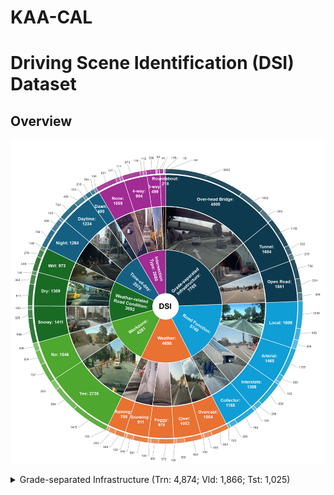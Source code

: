 # KAA-CAL
# Driving Scene Identification (DSI) Dataset
## Overview
![image](pic/DSI-1.png)
<details>
<summary>Grade-separated Infrastructure (Trn: 4,874; Vld: 1,866; Tst: 1,025)</summary>

| Class            | Trn   | Vld  | Tst |
|------------------|-------|------|-----|
| Over-head Bridge | 3,000 |1,000 | 500 |
| Tunnel           | 1,136 |  332 | 216 |
| Open Road        |   738 |  534 | 309 |

</details>
